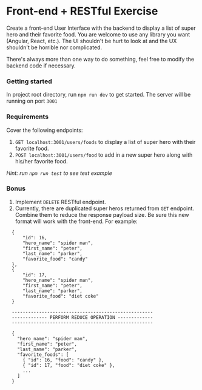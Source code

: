 # Front-end + RESTful Exercise

Create a front-end User Interface with the backend to display a list of super hero and their favorite food. You are welcome to use any library you want (Angular, React, etc.). The UI shouldn't be hurt to look at and the UX shouldn't be horrible nor complicated. 

There's always more than one way to do something, feel free to modify the backend code if necessary. 


### Getting started
In project root directory, run `npm run dev` to get started. The server will be running on port `3001`



### Requirements
Cover the following endpoints:
1. `GET localhost:3001/users/foods` to display a list of super hero with their favorite food.
2. `POST localhost:3001/users/food` to add in a new super hero along with his/her favorite food. 

*Hint: run `npm run test` to see test example*

### Bonus 
1. Implement `DELETE` RESTful endpoint.
2. Currently, there are duplicated super heros returned from `GET` endpoint. Combine them to reduce the response payload size. Be sure this new format will work with the front-end. For example:

```
  {
      "id": 16,
      "hero_name": "spider man",
      "first_name": "peter",
      "last_name": "parker",
      "favorite_food": "candy"
  },
  {
      "id": 17,
      "hero_name": "spider man",
      "first_name": "peter",
      "last_name": "parker",
      "favorite_food": "diet coke"
  }

  ----------------------------------------------------
  ------------- PERFORM REDUCE OPERATION -------------
  ----------------------------------------------------

  {
    "hero_name": "spider man",
    "first_name": "peter",
    "last_name": "parker",
    "favorite_foods": [
      { "id": 16, "food": "candy" },
      { "id": 17, "food": "diet coke" },
      ...
    ]
  }

```

